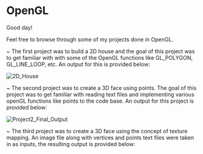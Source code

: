 # OpenGL

Good day!

Feel free to browse through some of my projects done in OpenGL. 

~ The first project was to build a 2D house and the goal of this project was to get familiar with with some of the OpenGL functions like GL_POLYGON, GL_LINE_LOOP, etc. An output for this is provided below: 

![2D_House](https://user-images.githubusercontent.com/62857780/102258219-b035ae00-3edb-11eb-932c-dea86bf241c4.JPG)

~ The second project was to create a 3D face using points. The goal of this project was to get familiar with reading text files and implementing various openGL functions like points to the code base. An output for this project is provided below:

![Project2_Final_Output](https://user-images.githubusercontent.com/62857780/102260421-6b5f4680-3ede-11eb-8151-7d026ce102de.JPG)

~ The third project was to create a 3D face using the concept of texture mapping. An image file along with vertices and points text files were taken in as inputs, the resulting output is provided below: 
